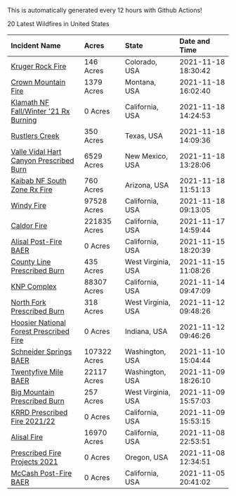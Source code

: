 This is automatically generated every 12 hours with Github Actions!

20 Latest Wildfires in United States

 | Incident Name | Acres | State | Date and Time |
|:---|:---|:---|:---|
| [Kruger Rock Fire](https://inciweb.nwcg.gov/incident/7895/) | 146 Acres | Colorado, USA | 2021-11-18 18:30:42 |
| [Crown Mountain Fire](https://inciweb.nwcg.gov/incident/7859/) | 1379 Acres | Montana, USA | 2021-11-18 16:02:40 |
| [Klamath NF Fall/Winter '21 Rx Burning](https://inciweb.nwcg.gov/incident/7889/) | 0 Acres | California, USA | 2021-11-18 14:24:53 |
| [Rustlers Creek](https://inciweb.nwcg.gov/incident/7894/) | 350 Acres | Texas, USA | 2021-11-18 14:09:36 |
| [Valle Vidal Hart Canyon Prescribed Burn](https://inciweb.nwcg.gov/incident/7893/) | 6529 Acres | New Mexico, USA | 2021-11-18 13:28:06 |
| [Kaibab NF South Zone Rx Fire](https://inciweb.nwcg.gov/incident/5922/) | 760 Acres | Arizona, USA | 2021-11-18 11:51:13 |
| [Windy Fire](https://inciweb.nwcg.gov/incident/7841/) | 97528 Acres | California, USA | 2021-11-18 09:13:05 |
| [Caldor Fire](https://inciweb.nwcg.gov/incident/7801/) | 221835 Acres | California, USA | 2021-11-17 14:59:44 |
| [Alisal Post-Fire BAER](https://inciweb.nwcg.gov/incident/7873/) | 0 Acres | California, USA | 2021-11-15 18:20:39 |
| [County Line Prescribed Burn](https://inciweb.nwcg.gov/incident/7890/) | 435 Acres | West Virginia, USA | 2021-11-15 11:08:26 |
| [KNP Complex ](https://inciweb.nwcg.gov/incident/7838/) | 88307 Acres | California, USA | 2021-11-14 09:47:09 |
| [North Fork Prescribed Burn](https://inciweb.nwcg.gov/incident/7892/) | 318 Acres | West Virginia, USA | 2021-11-12 09:48:26 |
| [Hoosier National Forest Prescribed Fire ](https://inciweb.nwcg.gov/incident/7887/) | 0 Acres | Indiana, USA | 2021-11-12 09:46:26 |
| [Schneider Springs BAER](https://inciweb.nwcg.gov/incident/7860/) | 107322 Acres | Washington, USA | 2021-11-10 15:04:44 |
| [Twentyfive Mile BAER](https://inciweb.nwcg.gov/incident/7846/) | 22117 Acres | Washington, USA | 2021-11-09 18:26:10 |
| [Big Mountain Prescribed Burn](https://inciweb.nwcg.gov/incident/7888/) | 257 Acres | West Virginia, USA | 2021-11-09 15:57:03 |
| [KRRD Prescribed Fire 2021/22](https://inciweb.nwcg.gov/incident/7891/) | 0 Acres | California, USA | 2021-11-09 15:53:15 |
| [Alisal Fire](https://inciweb.nwcg.gov/incident/7862/) | 16970 Acres | California, USA | 2021-11-08 22:53:51 |
| [Prescribed Fire Projects 2021](https://inciweb.nwcg.gov/incident/7426/) | 0 Acres | Oregon, USA | 2021-11-08 12:34:51 |
| [McCash Post-Fire BAER](https://inciweb.nwcg.gov/incident/7870/) | 0 Acres | California, USA | 2021-11-05 20:41:02 |

